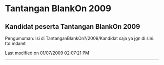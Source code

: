 # Tantangan BlankOn 2009
## Kandidat peserta Tantangan BlankOn 2009

Pengumuman:
Isi di TantanganBlankOn?/2009/Kandidat saja ya jgn di sini. ttd mdamt

Last modified on 01/07/2009 02:07:21 PM

 
---
 
